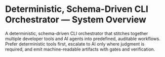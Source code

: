 ﻿# Deterministic, Schema-Driven CLI Orchestrator — System Overview

A deterministic, schema-driven CLI orchestrator that stitches together multiple developer tools and AI agents into predefined, auditable workflows. Prefer deterministic tools first, escalate to AI only where judgment is required, and emit machine-readable artifacts with gates and verification.
